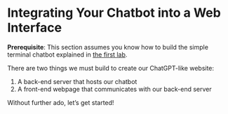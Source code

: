 # Integrating Your Chatbot into a Web Interface
**Prerequisite**: This section assumes you know how to build the simple terminal chatbot explained in [the first lab](https://github.com/fatrrr/Creating-a-simple-chatbot-with-open-source-LLMs-using-Python-and-Hugging-Face).

There are two things we must build to create our ChatGPT-like website:

1. A back-end server that hosts our chatbot
2. A front-end webpage that communicates with our back-end server

Without further ado, let’s get started!
